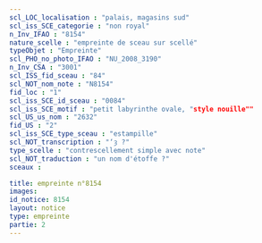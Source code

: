 ```yaml
---
scl_LOC_localisation : "palais, magasins sud"
scl_iss_SCE_categorie : "non royal"
n_Inv_IFAO : "8154"
nature_scelle : "empreinte de sceau sur scellé"
typeObjet : "Empreinte"
scl_PHO_no_photo_IFAO : "NU_2008_3190"
n_Inv_CSA : "3001"
scl_ISS_fid_sceau : "84"
scl_NOT_nom_note : "N8154"
fid_loc : "1"
scl_iss_SCE_id_sceau : "0084"
scl_iss_SCE_motif : "petit labyrinthe ovale, "style nouille""
scl_US_us_nom : "2632"
fid_US : "2"
scl_iss_SCE_type_sceau : "estampille"
scl_NOT_transcription : "‘ȝ ?"
type_scelle : "contrescellement simple avec note"
scl_NOT_traduction : "un nom d'étoffe ?"
sceaux :

title: empreinte n°8154
images: 
id_notice: 8154
layout: notice
type: empreinte
partie: 2
---
```

